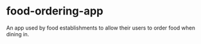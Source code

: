 # food-ordering-app
An app used by food establishments to allow their users to order food when dining in.
